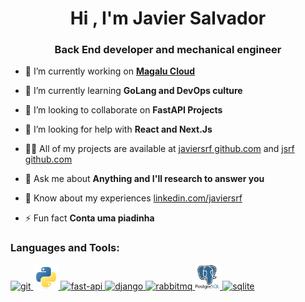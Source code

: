 <div>
   <h1 align="center">Hi , I'm Javier Salvador</h1>
   <h3 align="center">Back End developer and mechanical engineer</h3>


   - 🔭 I’m currently working on **[Magalu Cloud](https://www.linkedin.com/company/magalucloud/)**

   - 🌱 I’m currently learning **GoLang and DevOps culture**

   - 👯 I’m looking to collaborate on **FastAPI Projects**

   - 🤝 I’m looking for help with **React and Next.Js**

   - 👨‍💻 All of my projects are available at [javiersrf github.com](github.com/javiersrf) and [jsrf github.com](github.com/admin-srf)

   - 💬 Ask me about **Anything and I'll research to answer you**

   - 📄 Know about my experiences [linkedin.com/javiersrf](https://linkedin.com/in/javiersrf)

   - ⚡ Fun fact **Conta uma piadinha**


   <h3 align="left">Languages and Tools:</h3>
   <p align="left"> 
      <a href="https://git-scm.com/" target="_blank" rel="noreferrer"> <img src="https://www.vectorlogo.zone/logos/git-scm/git-scm-icon.svg" alt="git" width="40" height="40"/> </a>
      <a href="https://www.python.org" target="_blank" rel="noreferrer"> <img src="https://raw.githubusercontent.com/devicons/devicon/master/icons/python/python-original.svg" alt="python" width="40" height="40"/> </a>
      <a href="https://fastapi.tiangolo.com" target="_blank" rel="noreferrer"> <img src="https://icon.icepanel.io/Technology/svg/FastAPI.svg" alt="fast-api" width="40" height="40"/> </a>       
      <a href="https://www.djangoproject.com/" target="_blank" rel="noreferrer"> <img src="https://cdn.worldvectorlogo.com/logos/django.svg" alt="django" width="40" height="40"/> </a>
      <a href="https://www.rabbitmq.com/" target="_blank" rel="noreferrer"> <img src="https://static-00.iconduck.com/assets.00/rabbitmq-icon-1936x2048-zlik4nni.png" alt="rabbitmq" width="40" height="40"/> </a>  
      <a href="https://www.postgresql.org" target="_blank" rel="noreferrer"> <img src="https://raw.githubusercontent.com/devicons/devicon/master/icons/postgresql/postgresql-original-wordmark.svg" alt="postgresql" width="40" height="40"/> </a> 
      <a href="https://www.sqlite.org/" target="_blank" rel="noreferrer"> <img src="https://www.vectorlogo.zone/logos/sqlite/sqlite-icon.svg" alt="sqlite" width="40" height="40"/> </a> 
   </p>

</div>
